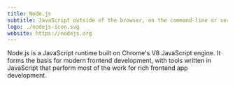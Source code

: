 ```yaml
---
title: Node.js
subtitle: JavaScript outside of the browser, on the command-line or server-side
logo: ./nodejs-icon.svg
website: https://nodejs.org
---
```


Node.js is a JavaScript runtime built on Chrome's V8 JavaScript engine. It
forms the basis for modern frontend development, with tools written in
JavaScript that perform most of the work for rich frontend app development.
